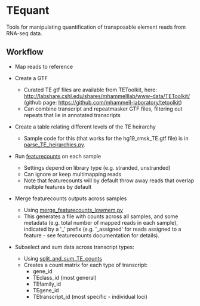 # TEquant
Tools for manipulating quantification of transposable element reads from RNA-seq data.

## Workflow

* Map reads to reference

* Create a GTF
  * Curated TE gtf files are available from TEToolkit, here: http://labshare.cshl.edu/shares/mhammelllab/www-data/TEToolkit/ (github page: https://github.com/mhammell-laboratory/tetoolkit)
  * Can combine transcript and repeatmasker GTF files, filtering out repeats that lie in annotated transcripts

* Create a table relating different levels of the TE heirarchy
  * Sample code for this (that works for the hg19_rmsk_TE.gtf file) is in [parse_TE_heirarchies.py](./bin/parse_TE_heirarchies.py).

* Run [featurecounts](http://bioinf.wehi.edu.au/featureCounts/) on each sample
  * Settings depend on library type (e.g. stranded, unstranded)
  * Can ignore or keep multimapping reads
  * Note that featurecounts will by default throw away reads that overlap multiple features by default

* Merge featurecounts outputs across samples
  * Using [merge_featurecounts_lowmem.py](./bin/merge_featurecounts_lowmem.py)
  * This generates a file with counts across all samples, and some metadata (e.g. total number of mapped reads in each sample), indicated by a '_' prefix (e.g. '_assigned' for reads assigned to a feature - see featurecounts documentation for details).

* Subselect and sum data across transcript types:
  * Using [split_and_sum_TE_counts](./bin/split_and_sum_TE_counts.py)
  * Creates a count matrix for each type of transcript:
    * gene_id
    * TEclass_id (most general)
    * TEfamily_id
    * TEgene_id
    * TEtranscript_id (most specific - individual loci)

